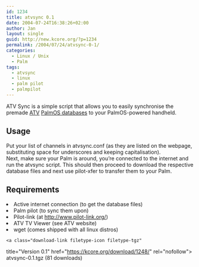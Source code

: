 ```yaml
---
id: 1234
title: atvsync 0.1
date: 2004-07-24T16:38:26+02:00
author: Jan
layout: single
guid: http://new.kcore.org/?p=1234
permalink: /2004/07/24/atvsync-0-1/
categories:
  - Linux / Unix
  - Palm
tags:
  - atvsync
  - linux
  - palm pilot
  - palmpilot
---
```

ATV Sync is a simple script that allows you to easily synchronise the premade <a href="http://www.zaval.org/products/atv/" target="_blank" rel="external">ATV</a> <a href="http://www.zaval.org/products/atv/data/" target="_blank" rel="external">PalmOS databases</a> to your PalmOS-powered handheld.

## Usage

Put your list of channels in atvsync.conf (as they are listed on the webpage, substituting space for underscores and keeping capitalisation).  
Next, make sure your Palm is around, you&#8217;re connected to the internet and run the atvsync script. This should then proceed to download the respective database files and next use pilot-xfer to transfer them to your Palm.

## Requirements

<li class="list">
  Active internet connection (to get the database files)
</li>
<li class="list">
  Palm pilot (to sync them upon)
</li>
<li class="list">
  Pilot-link (at <a href="http://www.pilot-link.org/" target="_blank" rel="external">http://www.pilot-link.org/</a>)
</li>
<li class="list">
  ATV TV Viewer (see ATV website)
</li>
<li class="list">
  wget (comes shipped with all linux distros)
</li>


	<a class="download-link filetype-icon filetype-tgz"
   title="Version 0.1" href="https://kcore.org/download/1248/" rel="nofollow"> atvsync-0.1.tgz (81 downloads) </a>